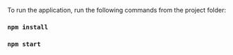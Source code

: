 To run the application, run the following commands from the project folder:  

### `npm install`
### `npm start`